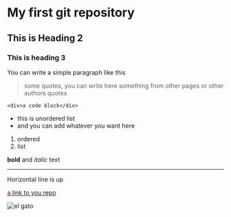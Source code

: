 # My first git repository

## This is Heading 2

### This is heading 3

You can write a simple paragraph like this

> some quotes, you can write here something from other pages or other authors quotes

`<div>a code block</div>`

- this is unordered list
- and you can add whatever you want here

1. ordered
2. list

**bold** and *italic* text

---

Horizontal line is up

[a link to you repo](https://github.com/vladimir-shirmanov/git-tut)

![el gato](https://yt3.ggpht.com/ytc/AAUvwniJgjzdIVenzELXq5i-bQEKluRiMCUaO0O3Qlpz1Q=s900-c-k-c0x00ffffff-no-rj)